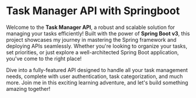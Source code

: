 # Task Manager API with Springboot
Welcome to the **Task Manager API**, a robust and scalable solution for managing your tasks efficiently! Built with the power of **Spring Boot v3**, this project showcases my journey in mastering the Spring framework and deploying APIs seamlessly. Whether you're looking to organize your tasks, set priorities, or just explore a well-architected Spring Boot application, you've come to the right place!

Dive into a fully-featured API designed to handle all your task management needs, complete with user authentication, task categorization, and much more. Join me in this exciting learning adventure, and let's build something amazing together!
